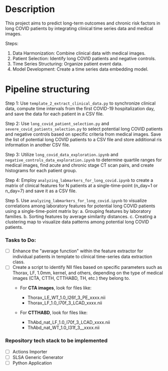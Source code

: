 # Description

This project aims to predict long-term outcomes and chronic risk factors in long COVID patients by integrating clinical time series data and medical images.

Steps:

1. Data Harmonization: Combine clinical data with medical images.
2. Patient Selection: Identify long COVID patients and negative controls.
3. Time Series Structuring: Organize patient event data.
4. Model Development: Create a time series data embedding model.


# Pipeline structuring

Step 1: Use `template_2_extract_clinical_data.py` to synchronize clinical data, compute time intervals from the first COVID-19 hospitalization day, and save the data for each patient in a CSV file.

Step 2: Use `long_covid_patient_selection.py` and `severe_covid_patients_selection.py` to select potential long COVID patients and negative controls based on specific criteria from medical images. Save the list of potential long COVID patients to a CSV file and store additional ris information in another CSV file.

Step 3: Utilize `long_covid_data_exploration.ipynb` and `negative_controls_data_exploration.ipynb` to determine quartile ranges for medical images, find acute and chronic stage CT scan pairs, and create histograms for each patient group.

Step 4: Employ `analyzing_labmarkers_for_long_covid.ipynb` to create a matrix of clinical features for N patients at a single-time-point (n_day=1 or n_day=7) and save it as a CSV file.

Step 5. Use `analyzing_labmarkers_for_long_covid.ipynb` to visualize correlations among laboratory features for potential long COVID patients using a single-time-point matrix by: a. Grouping features by laboratory families. b. Sorting features by average similarity distances. c. Creating a clustering map to visualize data patterns among potential long COVID patients.


### Tasks to Do:
- [ ] Enhance the "average function" within the feature extractor for individual patients in template to clinical time-series data extraction class.
- [ ] Create a script to identify NII files based on specific parameters such as Thorax, LF, 1.0mm, kernel, and others, depending on the type of medical images (CTA, CTTH, CTTHABD, TH, etc.) they belong to.
   - For **CTA images**, look for files like:
     - Thorax_LE_WT_1.0_I26f_3_PE_xxxx.nii
     - Thorax_LF_1.0_I70f_3_LCAD_xxxx.nii

   - For **CTTHABD**, look for files like:
     - ThAbd_nat_LF_1.0_I70f_3_LCAD_xxxx.nii
     - ThAbd_nat_WT_1.0_I31f_3__xxxx.nii


### Repository tech stack to be implemented
- [ ] Actions Importer
- [ ] SLSA Generic Generator
- [ ] Python Application
